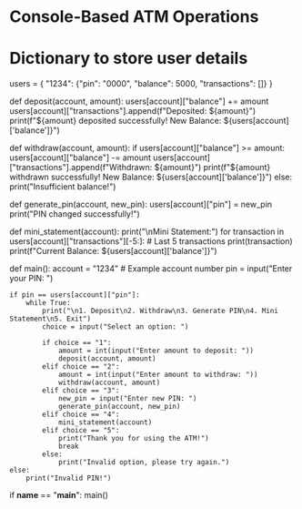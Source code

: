 # Console-Based ATM Operations

# Dictionary to store user details
users = {
    "1234": {"pin": "0000", "balance": 5000, "transactions": []}
}

def deposit(account, amount):
    users[account]["balance"] += amount
    users[account]["transactions"].append(f"Deposited: ${amount}")
    print(f"${amount} deposited successfully! New Balance: ${users[account]['balance']}")

def withdraw(account, amount):
    if users[account]["balance"] >= amount:
        users[account]["balance"] -= amount
        users[account]["transactions"].append(f"Withdrawn: ${amount}")
        print(f"${amount} withdrawn successfully! New Balance: ${users[account]['balance']}")
    else:
        print("Insufficient balance!")

def generate_pin(account, new_pin):
    users[account]["pin"] = new_pin
    print("PIN changed successfully!")

def mini_statement(account):
    print("\nMini Statement:")
    for transaction in users[account]["transactions"][-5:]:  # Last 5 transactions
        print(transaction)
    print(f"Current Balance: ${users[account]['balance']}")

def main():
    account = "1234"  # Example account number
    pin = input("Enter your PIN: ")
    
    if pin == users[account]["pin"]:
        while True:
            print("\n1. Deposit\n2. Withdraw\n3. Generate PIN\n4. Mini Statement\n5. Exit")
            choice = input("Select an option: ")
            
            if choice == "1":
                amount = int(input("Enter amount to deposit: "))
                deposit(account, amount)
            elif choice == "2":
                amount = int(input("Enter amount to withdraw: "))
                withdraw(account, amount)
            elif choice == "3":
                new_pin = input("Enter new PIN: ")
                generate_pin(account, new_pin)
            elif choice == "4":
                mini_statement(account)
            elif choice == "5":
                print("Thank you for using the ATM!")
                break
            else:
                print("Invalid option, please try again.")
    else:
        print("Invalid PIN!")

if __name__ == "__main__":
    main()
